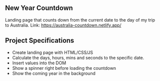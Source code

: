 ## New Year Countdown

Landing page that counts down from the current date to the day of my trip to Australia.
Link: https://australia-countdown.netlify.app/

## Project Specifications

- Create landing page with HTML/CSS/JS
- Calculate the days, hours, mins and seconds to the specific date.
- Insert values into the DOM
- Show a spinner right before loading the countdown
- Show the coming year in the background
